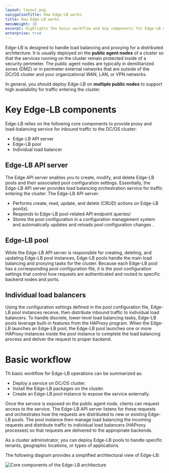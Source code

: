 ```yaml
---
layout: layout.pug
navigationTitle: How Edge-LB works
title: How Edge-LB works
menuWeight: 10
excerpt: Highlights the basic workflow and key components for Edge-LB operations
enterprise: true
---
```

Edge-LB is designed to handle load balancing and proxying for a distributed architecture.
It is usually deployed on the **public agent nodes** of a cluster so that the services running on the cluster remain protected inside of a security perimeter.
The public agent nodes are typically in demilitarized zones (DMZ) or in perimeter external networks that are outside of the DC/OS cluster and your organizational WAN, LAN, or VPN networks.

In general, you should deploy Edge-LB on **multiple public nodes** to support high availability for traffic entering the cluster.

# Key Edge-LB components
Edge-LB relies on the following core components to provide proxy and load-balancing service for inbound traffic to the DC/OS cluster:
- Edge-LB API server
- Edge-LB pool
- Individual load balancer

## Edge-LB API server

The Edge API server enables you to create, modify, and delete Edge-LB pools and their associated pool configuration settings.
Essentially, the Edge-LB API server provides load balancing orchestration service for traffic entering the cluster.
The Edge-LB API server:
- Performs create, read, update, and delete (CRUD) actions on Edge-LB pool(s).
- Responds to Edge-LB pool-related API endpoint queries/
- Stores the pool configuration in a configuration management system and automatically updates and reloads pool configuration changes .

## Edge-LB pool

While the Edge-LB API server is responsible for creating, deleting, and updating Edge-LB pool instances, Edge-LB pools handle the main load balancing and proxying tasks for the cluster.
Because each Edge-LB pool has a corresponding pool configuration file, it is the pool configuration settings that control how requests are authenticated and routed to specific backend nodes and ports.

## Individual load balancers
Using the configuration settings defined in the pool configuration file, Edge-LB pool instances receive, then distribute inbound traffic to individual load balancers.
To handle discrete, lower-level load balancing tasks, Edge-LB pools leverage built-in features from the HAProxy program. When the Edge-LB launches an Edge-LB pool, the Edge-LB pool launches one or more HAProxy instances inside the pool instance to complete the load balancing process and deliver the request to proper backend.

# Basic workflow
Th basic workflow for Edge-LB operations can be summarized as:
- Deploy a service on DC/OS cluster.
- Install the Edge-LB packages on the cluster.
- Create an Edge-LB pool instance to expose the service externally.

Once the service is exposed on the public agent node, clients can request access to the service.
The Edge-LB API server listens for these requests and orchestrates how the requests are distributed to new or existing Edge-LB pools.
The pool instance then manage load balancing the incoming requests and distribute traffic to individual load balancers (HAProxy processes) so that requests are delivered to the appropriate backends.

As a cluster administrator, you can deploy Edge-LB pools to handle specific tenants, geographic locations, or types of applications.

The following diagram provides a simplified architectural view of Edge-LB:

<p>
<img src="/services/edge-lb/img/Edge-LB-component-arch.png" alt="Core components of the Edge-LB architecture">
</p>
